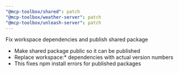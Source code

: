```yaml
---
"@mcp-toolbox/shared": patch
"@mcp-toolbox/weather-server": patch
"@mcp-toolbox/unleash-server": patch
---
```


Fix workspace dependencies and publish shared package

- Make shared package public so it can be published
- Replace workspace:* dependencies with actual version numbers
- This fixes npm install errors for published packages